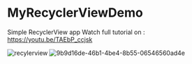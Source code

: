 # MyRecyclerViewDemo

Simple RecyclerView app
Watch full tutorial on : https://youtu.be/TAEbP_ccjsk

![recylerview](https://user-images.githubusercontent.com/68380115/127163136-ae8f795e-3951-4d4d-824f-24689e3971d4.jpg)
![9b9d16de-46b1-4be4-8b55-06546560ad4e](https://user-images.githubusercontent.com/91260340/235588170-1022b492-e3e9-4e90-afea-7ff0735efe54.jpg)
